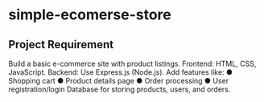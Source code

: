 # simple-ecomerse-store
## Project Requirement
Build a basic e-commerce site with product listings.
Frontend: HTML, CSS, JavaScript.
Backend: Use Express.js (Node.js).
Add features like:
● Shopping cart
● Product details page
● Order processing
● User registration/login
Database for storing products, users, and orders.
